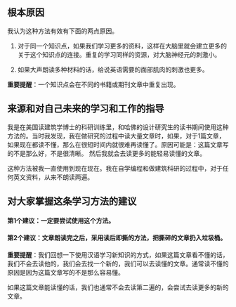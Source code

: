 ## 根本原因

我认为这种方法有效有下面的两点原因。

1. 对于同一个知识点，如果我们学习更多的资料，这样在大脑里就会建立更多的关于这个知识点的连接。重复的学习同样的资源，对大脑神经元的刺激小。

2. 如果大声朗读多种材料的话，给说英语需要的面部肌肉的刺激也更多。

**重要提醒**：一个知识点会在不同的书籍或期刊文章中重复出现。


## 来源和对自己未来的学习和工作的指导

我是在美国读建筑学博士的科研训练里，和哈佛的设计研究生的读书期间使用这种方法的。当时我发现，我在做研究的过程中读大量文章时，如果，对于1篇文章，如果现在都读不懂，那么在很短时间内就很难再读懂了。原因可能是：这篇文章写的不是那么好，不是很清晰。
然后我就会去读更多的能轻易读懂的文章。

这种方法被我一直使用到现在现在。我在自学编程和做建筑科研的过程中，对于任何英文资料，从来不朗读两遍。

## 对大家掌握这条学习方法的建议

#### 第1个建议：一定要尝试使用这个方法。
#### 第2个建议：文章朗读完之后，采用读后即撕的方法，把撕碎的文章扔入垃圾桶。

**重要提醒**：我们回想一下使用汉语学习新知识的方式，如果这篇文章看不懂的话，我们不会去读他的，我们会去找一个新的，我们可以去读懂的文章。通常读不懂的原因是因为这篇文章写的不是那么容易懂。

如果这篇文章能读懂的话，我们也通常不会去读第二遍的，会尝试去读更多的新的文章。
